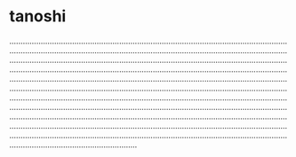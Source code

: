 # tanoshi
.............................................................................................................................................................................................................................................................................................................................................................................................................................................................................................................................................................................................................................................................................................................................................................................................................................................................................................................................................................................................................................................................................................................................................................................................................................................................................................................................................................................................................................................................................